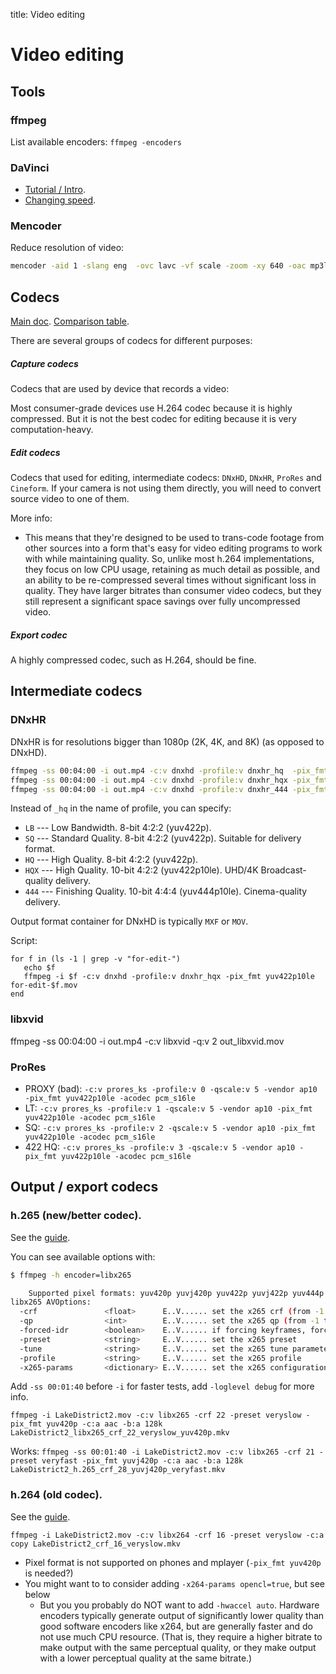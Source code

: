 title: Video editing

# **Video editing**

## **Tools**

### ffmpeg
List available encoders: `ffmpeg -encoders`

### DaVinci
* [Tutorial / Intro](https://www.youtube.com/watch?v=63Ln33O4p4c&ab_channel=JustinBrown-PrimalVideo).
* [Changing speed](https://www.youtube.com/watch?v=MgSIDRvgwIg&t=250s&ab_channel=John%E2%80%99sFilms).


### Mencoder

Reduce resolution of video:

```bash
mencoder -aid 1 -slang eng  -ovc lavc -vf scale -zoom -xy 640 -oac mp3lame -lameopts cbr:br=160 Click.2006.720p.BluRay.ac3.x264-HqF.mkv -o click.avi
```



## **Codecs**

[Main doc](https://blog.frame.io/2017/02/15/choose-the-right-codec/). 
[Comparison table](https://blog.frame.io/2017/02/13/compare-50-intermediate-codecs/).

There are several groups of codecs for different purposes:

##### Capture codecs
Codecs that are used by device that records a video:

Most consumer-grade devices use H.264 codec because it is highly compressed. But it is not the best codec
for editing because it is very computation-heavy.

##### Edit codecs
Codecs that used for editing, intermediate codecs: `DNxHD`, `DNxHR`, `ProRes` and `Cineform`. If your camera
is not using them directly, you will need to convert source video to one of them.

More info:
* This means that they're designed to be used to trans-code footage from other sources into a form that's easy
for video editing programs to work with while maintaining quality. So, unlike most h.264 implementations, they
focus on low CPU usage, retaining as much detail as possible, and an ability to be re-compressed several times
without significant loss in quality. They have larger bitrates than consumer video codecs, but they still
represent a significant space savings over fully uncompressed video.

##### Export codec
A highly compressed codec, such as H.264, should be fine.




## **Intermediate codecs**

### DNxHR
DNxHR is for resolutions bigger than 1080p (2K, 4K, and 8K) (as opposed to DNxHD).

```bash
ffmpeg -ss 00:04:00 -i out.mp4 -c:v dnxhd -profile:v dnxhr_hq  -pix_fmt yuv422p     out_dnxhd_dnxhr.mov
ffmpeg -ss 00:04:00 -i out.mp4 -c:v dnxhd -profile:v dnxhr_hqx -pix_fmt yuv422p10le out_dnxhd_dnxhr_444.mov
ffmpeg -ss 00:04:00 -i out.mp4 -c:v dnxhd -profile:v dnxhr_444 -pix_fmt yuv444p10le out_dnxhr_444.mov
```

Instead of `_hq` in the name of profile, you can specify:

* `LB` --- Low Bandwidth. 8-bit 4:2:2 (yuv422p).
* `SQ` --- Standard Quality. 8-bit 4:2:2 (yuv422p). Suitable for delivery format.
* `HQ` --- High Quality. 8-bit 4:2:2 (yuv422p).
* `HQX` --- High Quality. 10-bit 4:2:2 (yuv422p10le). UHD/4K Broadcast-quality delivery.
* `444` --- Finishing Quality. 10-bit 4:4:4 (yuv444p10le). Cinema-quality delivery.

Output format container for DNxHD is typically `MXF` or `MOV`.

Script:

```fish
for f in (ls -1 | grep -v "for-edit-")
   echo $f
   ffmpeg -i $f -c:v dnxhd -profile:v dnxhr_hqx -pix_fmt yuv422p10le for-edit-$f.mov
end
```


### libxvid
ffmpeg -ss 00:04:00 -i out.mp4 -c:v libxvid -q:v 2  out_libxvid.mov


### ProRes

* PROXY (bad): `-c:v prores_ks -profile:v 0 -qscale:v 5 -vendor ap10 -pix_fmt yuv422p10le -acodec pcm_s16le`
* LT: `-c:v prores_ks -profile:v 1 -qscale:v 5 -vendor ap10 -pix_fmt yuv422p10le -acodec pcm_s16le`
* SQ: `-c:v prores_ks -profile:v 2 -qscale:v 5 -vendor ap10 -pix_fmt yuv422p10le -acodec pcm_s16le`
* 422 HQ: `-c:v prores_ks -profile:v 3 -qscale:v 5 -vendor ap10 -pix_fmt yuv422p10le -acodec pcm_s16le`


## **Output / export codecs**

### h.265 (new/better codec).
See the [guide](https://trac.ffmpeg.org/wiki/Encode/H.265).

You can see available options with:

```bash
$ ffmpeg -h encoder=libx265

    Supported pixel formats: yuv420p yuvj420p yuv422p yuvj422p yuv444p yuvj444p gbrp yuv420p10le yuv422p10le yuv444p10le gbrp10le yuv420p12le yuv422p12le yuv444p12le gbrp12le gray gray10le gray12le
libx265 AVOptions:
  -crf               <float>      E..V...... set the x265 crf (from -1 to FLT_MAX) (default -1)
  -qp                <int>        E..V...... set the x265 qp (from -1 to INT_MAX) (default -1)
  -forced-idr        <boolean>    E..V...... if forcing keyframes, force them as IDR frames (default false)
  -preset            <string>     E..V...... set the x265 preset
  -tune              <string>     E..V...... set the x265 tune parameter
  -profile           <string>     E..V...... set the x265 profile
  -x265-params       <dictionary> E..V...... set the x265 configuration using a :-separated list of key=value parameters
```


Add `-ss 00:01:40` before `-i` for faster tests, add `-loglevel debug` for more info.

`ffmpeg -i LakeDistrict2.mov -c:v libx265 -crf 22 -preset veryslow -pix_fmt yuv420p -c:a aac -b:a 128k LakeDistrict2_libx265_crf_22_veryslow_yuv420p.mkv`

Works: `ffmpeg -ss 00:01:40 -i LakeDistrict2.mov -c:v libx265 -crf 21 -preset veryfast -pix_fmt yuvj420p -c:a aac -b:a 128k LakeDistrict2_h.265_crf_28_yuvj420p_veryfast.mkv`


### h.264 (old codec).
See the [guide](https://trac.ffmpeg.org/wiki/Encode/H.264#crf).

`ffmpeg -i LakeDistrict2.mov -c:v libx264 -crf 16 -preset veryslow -c:a copy LakeDistrict2_crf_16_veryslow.mkv`

* Pixel format is not supported on phones and mplayer (`-pix_fmt yuv420p` is needed?)
* You might want to to consider adding `-x264-params opencl=true`, but see below
    * But you you probably do NOT want to add `-hwaccel auto`. Hardware encoders typically generate output of
      significantly lower quality than good software encoders like x264, but are generally faster and do not
      use much CPU resource. (That is, they require a higher bitrate to make output with the same perceptual
      quality, or they make output with a lower perceptual quality at the same bitrate.)
